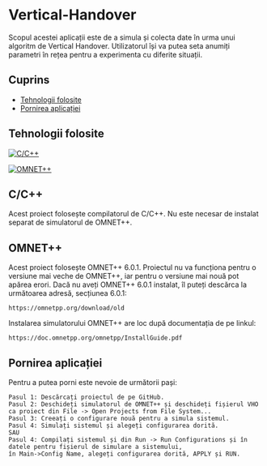# Vertical-Handover

Scopul acestei aplicații este de a simula și colecta date în urma unui algoritm de Vertical Handover.
Utilizatorul își va putea seta anumiți parametri în rețea pentru a experimenta cu diferite situații.

## **Cuprins** ##
- [Tehnologii folosite](#tehnologii-folosite)
- [Pornirea aplicației](#pornirea-aplicației)

## Tehnologii folosite  ##
[![C/C++](https://img.shields.io/badge/C/C++-blue.svg?style=flat&logo=c++)](https://visualstudio.microsoft.com/vs/features/cplusplus/)

[![OMNET++](https://img.shields.io/badge/OMNET++-orange.svg)](https://omnetpp.org/download/)

## C/C++  ##
Acest proiect folosește compilatorul de C/C++.
Nu este necesar de instalat separat de simulatorul de OMNET++.

## OMNET++  ##
Acest proiect folosește OMNET++ 6.0.1.
Proiectul nu va funcționa pentru o versiune mai veche de OMNET++, iar pentru o versiune mai nouă pot apărea erori.
Dacă nu aveți OMNET++ 6.0.1 instalat, îl puteți descărca la următoarea adresă, secțiunea 6.0.1:
```shell
https://omnetpp.org/download/old
```
Instalarea simulatorului OMNET++ are loc după documentația de pe linkul: 
```shell
https://doc.omnetpp.org/omnetpp/InstallGuide.pdf
```
## Pornirea aplicației ##
Pentru a putea porni este nevoie de următorii pași:
```
Pasul 1: Descărcați proiectul de pe GitHub.
Pasul 2: Deschideți simulatorul de OMNET++ și deschideți fișierul VHO ca proiect din File -> Open Projects from File System...
Pasul 3: Creeați o configurare nouă pentru a simula sistemul.
Pasul 4: Simulați sistemul și alegeți configurarea dorită.
SAU
Pasul 4: Compilați sistemul și din Run -> Run Configurations și în datele pentru fișierul de simulare a sistemului,
în Main->Config Name, alegeți configurarea dorită, APPLY și RUN.
```

